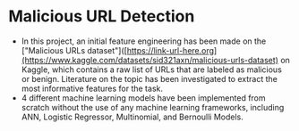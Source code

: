# Malicious URL Detection
* In this project, an initial feature engineering has been made on the ["Malicious URLs dataset"]([https://link-url-here.org](https://www.kaggle.com/datasets/sid321axn/malicious-urls-dataset) on Kaggle, which contains a raw list of URLs that are labeled as malicious or benign. Literature on the topic has been investigated to extract the most informative features for the task.
* 4 different machine learning models have been implemented from scratch without the use of any machine learning frameworks, including ANN, Logistic Regressor, Multinomial, and Bernoulli Models.

